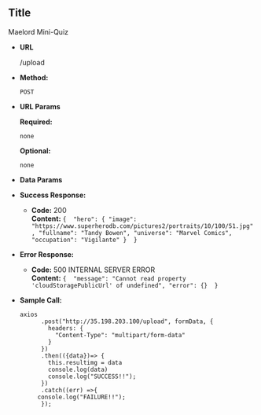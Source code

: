 **Title**
----
  Maelord Mini-Quiz

* **URL**

  /upload

* **Method:**

  `POST`
  
*  **URL Params**


   **Required:**
 
   `none`

   **Optional:**
 
   `none`

* **Data Params**


* **Success Response:**
  

  * **Code:** 200 <br />
    **Content:** `{ 
        "hero": {
        "image": "https://www.superherodb.com/pictures2/portraits/10/100/51.jpg",
        "fullname": "Tandy Bowen",
        "universe": "Marvel Comics",
        "occupation": "Vigilante"
        } 
    }`
 
* **Error Response:**

  * **Code:** 500 INTERNAL SERVER ERROR <br />
    **Content:** `{ 
        "message": "Cannot read property 'cloudStoragePublicUrl' of undefined",
        "error": {} 
        }`


* **Sample Call:**


  ```
  axios
        .post("http://35.198.203.100/upload", formData, {
          headers: {
            "Content-Type": "multipart/form-data"
          }
        })
        .then(({data})=> {
          this.resultimg = data
          console.log(data)
          console.log("SUCCESS!!");
        })
        .catch((err) =>{
       console.log("FAILURE!!");
        });

